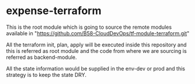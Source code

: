 # expense-terraform

This is the root module which is going to source the remote modules available in "https://github.com/B58-CloudDevOps/tf-module-terraform.git" 

All the terraform init, plan, apply will be executed inside this repository and this is referred as root module and the code from where we are sourcing is referred as backend-module.

All the state information would be supplied in the env-dev or prod and this strategy is to keep the state DRY.